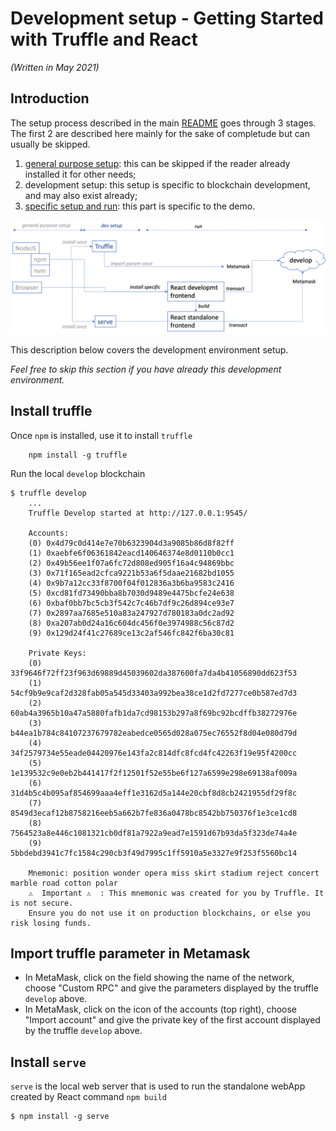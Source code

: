 # Development setup - Getting Started with Truffle and React
*(Written in May 2021)*
## Introduction

The setup process described in the main [README](./README.md) goes through 3 stages. The first 2 are described here mainly for the sake of completude but can usually be skipped.
1. [general purpose setup](./README-1.md): this can be skipped if the reader already installed it for other needs;
2. development setup: this setup is specific to blockchain development, and may also exist already;
3. [specific setup and run](./README.md): this part is specific to the demo.

![Demo Lifecycle](./todos.png)

This description below covers the development environment setup.

_Feel free to skip this section if you have already this development environment._

## Install truffle
Once `npm` is installed, use it to install `truffle`
```shell
    npm install -g truffle
```
Run the local `develop` blockchain
``` shell
$ truffle develop
    ...
    Truffle Develop started at http://127.0.0.1:9545/

    Accounts:
    (0) 0x4d79c0d414e7e70b6323904d3a9085b86d8f82ff
    (1) 0xaebfe6f06361842eacd140646374e8d0110b0cc1
    (2) 0x49b56ee1f07a6fc72d808ed905f16a4c94869bbc
    (3) 0x71f165ead2cfca9221b53a6f5daae21682bd1055
    (4) 0x9b7a12cc33f8700f04f012836a3b6ba9583c2416
    (5) 0xcd81fd73490bba8b7030d9489e4475bcfe24e638
    (6) 0xbaf0bb7bc5cb3f542c7c46b7df9c26d894ce93e7
    (7) 0x2897aa7685e510a83a247927d780183a0dc2ad92
    (8) 0xa207ab0d24a16c604dc456f0e3974988c56c87d2
    (9) 0x129d24f41c27689ce13c2af546fc842f6ba30c81

    Private Keys:
    (0) 33f9646f72ff23f963d69889d45039602da387600fa7da4b41056890dd623f53
    (1) 54cf9b9e9caf2d328fab05a545d33403a992bea38ce1d2fd7277ce0b587ed7d3
    (2) 60ab4a3965b10a47a5880fafb1da7cd98153b297a8f69bc92bcdffb38272976e
    (3) b44ea1b784c84107237679782eabedce0565d028a075ec76552f8d04e080d79d
    (4) 34f2579734e55eade04420976e143fa2c814dfc8fcd4fc42263f19e95f4200cc
    (5) 1e139532c9e0eb2b441417f2f12501f52e55be6f127a6599e298e69138af009a
    (6) 31d4b5c4b095af854699aaa4eff1e3162d5a144e20cbf8d8cb2421955df29f8c
    (7) 8549d3ecaf12b8758216eeb5a662b7fe836a0478bc8542bb750376f1e3ce1cd8
    (8) 7564523a8e446c1081321cb0df81a7922a9ead7e1591d67b93da5f323de74a4e
    (9) 5bbdebd3941c7fc1584c290cb3f49d7995c1ff5910a5e3327e9f253f5560bc14

    Mnemonic: position wonder opera miss skirt stadium reject concert marble road cotton polar
    ⚠️  Important ⚠️  : This mnemonic was created for you by Truffle. It is not secure.
    Ensure you do not use it on production blockchains, or else you risk losing funds.
```
## Import truffle parameter in Metamask
* In MetaMask, click on the field showing the name of the network, choose "Custom RPC" and give the parameters displayed by the truffle `develop` above.
* In MetaMask, click on the icon of the accounts (top right), choose "Import account" and give the private key of the first account displayed by the truffle `develop` above.

## Install `serve`
`serve` is the local web server that is used to run the standalone webApp created by React command `npm build`
``` shell
$ npm install -g serve
```

